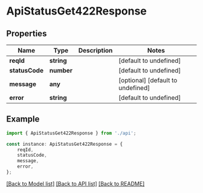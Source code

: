 # ApiStatusGet422Response


## Properties

Name | Type | Description | Notes
------------ | ------------- | ------------- | -------------
**reqId** | **string** |  | [default to undefined]
**statusCode** | **number** |  | [default to undefined]
**message** | **any** |  | [optional] [default to undefined]
**error** | **string** |  | [default to undefined]

## Example

```typescript
import { ApiStatusGet422Response } from './api';

const instance: ApiStatusGet422Response = {
    reqId,
    statusCode,
    message,
    error,
};
```

[[Back to Model list]](../README.md#documentation-for-models) [[Back to API list]](../README.md#documentation-for-api-endpoints) [[Back to README]](../README.md)

